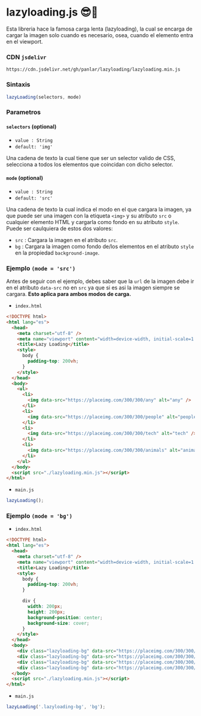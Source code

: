# lazyloading.js 😎🤩

Esta libreria hace la famosa carga lenta (lazyloading), la cual se encarga de cargar la imagen solo cuando es necesario, osea, cuando el elemento entra en el viewport.

### CDN ```jsdelivr```
```
https://cdn.jsdelivr.net/gh/panlar/lazyloading/lazyloading.min.js
```

### Sintaxis

```js
lazyLoading(selectors, mode)
```

### Parametros

#### ```selectors``` (optional)
- ```value : String```
- ```default: 'img'```

Una cadena de texto la cual tiene que ser un selector valido de CSS, selecciona a todos los elementos que coincidan con dicho selector.

#### ```mode``` (optional)
- ```value : String```
- ```default: 'src'```

Una cadena de texto la cual indica el modo en el que cargara la imagen, ya que puede ser una imagen con la etiqueta ```<img>``` y su atributo ```src``` o cualquier elemento HTML y cargarla como fondo en su atributo ```style```.
Puede ser caulquiera de estos dos valores:
- ```src``` : Cargara la imagen en el atributo ```src```.
- ```bg``` : Cargara la imagen como fondo de/los elementos en el atributo ```style``` en la propiedad ```background-image```.


### Ejemplo ```(mode = 'src')```

Antes de seguir con el ejemplo, debes saber que la ```url``` de la imagen debe ir en el atributo ```data-src``` no en ```src``` ya que si es asi la imagen siempre se cargara. **Esto aplica para ambos modos de carga.**

- ```index.html```

```html
<!DOCTYPE html>
<html lang="es">
  <head>
    <meta charset="utf-8" />
    <meta name="viewport" content="width=device-width, initial-scale=1.0" />
    <title>Lazy Loading</title>
    <style>
      body {
        padding-top: 200vh;
      }
    </style>
  </head>
  <body>
    <ul>
      <li>
        <img data-src="https://placeimg.com/300/300/any" alt="any" />
      </li>
      <li>
        <img data-src="https://placeimg.com/300/300/people" alt="people" />
      </li>
      <li>
        <img data-src="https://placeimg.com/300/300/tech" alt="tech" />
      </li>
      <li>
        <img data-src="https://placeimg.com/300/300/animals" alt="animals" />
      </li>
    </ul>
  </body>
  <script src="./lazyloading.min.js"></script>
</html>
```

- ```main.js```

```js
lazyLoading();
```

### Ejemplo ```(mode = 'bg')```

- ```index.html```

```html
<!DOCTYPE html>
<html lang="es">
  <head>
    <meta charset="utf-8" />
    <meta name="viewport" content="width=device-width, initial-scale=1.0" />
    <title>Lazy Loading</title>
    <style>
      body {
        padding-top: 200vh;
      }

      div {
        width: 200px;
        height: 200px;
        background-position: center;
        background-size: cover;
      }
    </style>
  </head>
  <body>
    <div class="lazyloading-bg" data-src="https://placeimg.com/300/300/any"></div>
    <div class="lazyloading-bg" data-src="https://placeimg.com/300/300/people"></div>
    <div class="lazyloading-bg" data-src="https://placeimg.com/300/300/tech"></div>
    <div class="lazyloading-bg" data-src="https://placeimg.com/300/300/animals"></div>
  </body>
  <script src="./lazyloading.min.js"></script>
</html>
```

- ```main.js```

```js
lazyLoading('.lazyloading-bg', 'bg');
```
